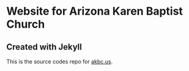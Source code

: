 # Website for Arizona Karen Baptist Church

## Created with Jekyll

This is the source codes repo for [akbc.us](http://akbc.us).

